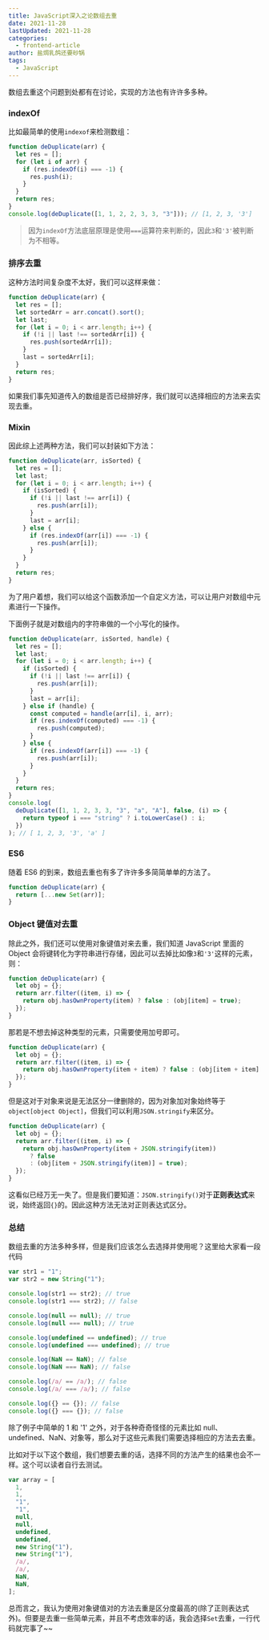 ```yaml
---
title: JavaScript深入之论数组去重
date: 2021-11-28
lastUpdated: 2021-11-28
categories:
  - frontend-article
author: 盐焗乳鸽还要砂锅
tags:
  - JavaScript
---
```


数组去重这个问题到处都有在讨论，实现的方法也有许许多多种。

### indexOf

比如最简单的使用`indexof`来检测数组：

```js
function deDuplicate(arr) {
  let res = [];
  for (let i of arr) {
    if (res.indexOf(i) === -1) {
      res.push(i);
    }
  }
  return res;
}
console.log(deDuplicate([1, 1, 2, 2, 3, 3, "3"])); // [1, 2, 3, '3']
```

> 因为`indexOf`方法底层原理是使用`===`运算符来判断的，因此`3`和`'3'`被判断为不相等。

### 排序去重

这种方法时间复杂度不太好，我们可以这样来做：

```js
function deDuplicate(arr) {
  let res = [];
  let sortedArr = arr.concat().sort();
  let last;
  for (let i = 0; i < arr.length; i++) {
    if (!i || last !== sortedArr[i]) {
      res.push(sortedArr[i]);
    }
    last = sortedArr[i];
  }
  return res;
}
```

如果我们事先知道传入的数组是否已经排好序，我们就可以选择相应的方法来去实现去重。

### Mixin

因此综上述两种方法，我们可以封装如下方法：

```js
function deDuplicate(arr, isSorted) {
  let res = [];
  let last;
  for (let i = 0; i < arr.length; i++) {
    if (isSorted) {
      if (!i || last !== arr[i]) {
        res.push(arr[i]);
      }
      last = arr[i];
    } else {
      if (res.indexOf(arr[i]) === -1) {
        res.push(arr[i]);
      }
    }
  }
  return res;
}
```

为了用户着想，我们可以给这个函数添加一个自定义方法，可以让用户对数组中元素进行一下操作。

下面例子就是对数组内的字符串做的一个小写化的操作。

```js
function deDuplicate(arr, isSorted, handle) {
  let res = [];
  let last;
  for (let i = 0; i < arr.length; i++) {
    if (isSorted) {
      if (!i || last !== arr[i]) {
        res.push(arr[i]);
      }
      last = arr[i];
    } else if (handle) {
      const computed = handle(arr[i], i, arr);
      if (res.indexOf(computed) === -1) {
        res.push(computed);
      }
    } else {
      if (res.indexOf(arr[i]) === -1) {
        res.push(arr[i]);
      }
    }
  }
  return res;
}
console.log(
  deDuplicate([1, 1, 2, 3, 3, "3", "a", "A"], false, (i) => {
    return typeof i === "string" ? i.toLowerCase() : i;
  })
); // [ 1, 2, 3, '3', 'a' ]
```

### ES6

随着 ES6 的到来，数组去重也有多了许许多多简简单单的方法了。

```js
function deDuplicate(arr) {
  return [...new Set(arr)];
}
```

### Object 键值对去重

除此之外，我们还可以使用对象键值对来去重，我们知道 JavaScript 里面的 Object 会将键转化为字符串进行存储，因此可以去掉比如像`3`和`'3'`这样的元素，则：

```js
function deDuplicate(arr) {
  let obj = {};
  return arr.filter((item, i) => {
    return obj.hasOwnProperty(item) ? false : (obj[item] = true);
  });
}
```

那若是不想去掉这种类型的元素，只需要使用加号即可。

```js
function deDuplicate(arr) {
  let obj = {};
  return arr.filter((item, i) => {
    return obj.hasOwnProperty(item + item) ? false : (obj[item + item] = true);
  });
}
```

但是这对于对象来说是无法区分一律删除的，因为对象加对象始终等于`object[object Object]`，但我们可以利用`JSON.stringify`来区分。

```js
function deDuplicate(arr) {
  let obj = {};
  return arr.filter((item, i) => {
    return obj.hasOwnProperty(item + JSON.stringify(item))
      ? false
      : (obj[item + JSON.stringify(item)] = true);
  });
}
```

这看似已经万无一失了。但是我们要知道：`JSON.stringify()`对于**正则表达式**来说，始终返回`{}`的。因此这种方法无法对正则表达式区分。

### 总结

数组去重的方法多种多样，但是我们应该怎么去选择并使用呢？这里给大家看一段代码

```js
var str1 = "1";
var str2 = new String("1");

console.log(str1 == str2); // true
console.log(str1 === str2); // false

console.log(null == null); // true
console.log(null === null); // true

console.log(undefined == undefined); // true
console.log(undefined === undefined); // true

console.log(NaN == NaN); // false
console.log(NaN === NaN); // false

console.log(/a/ == /a/); // false
console.log(/a/ === /a/); // false

console.log({} == {}); // false
console.log({} === {}); // false
```

除了例子中简单的 1 和 '1' 之外，对于各种奇奇怪怪的元素比如 null、undefined、NaN、对象等，那么对于这些元素我们需要选择相应的方法去去重。

比如对于以下这个数组，我们想要去重的话，选择不同的方法产生的结果也会不一样。这个可以读者自行去测试。

```js
var array = [
  1,
  1,
  "1",
  "1",
  null,
  null,
  undefined,
  undefined,
  new String("1"),
  new String("1"),
  /a/,
  /a/,
  NaN,
  NaN,
];
```

总而言之，我认为使用对象键值对的方法去重是区分度最高的(除了正则表达式外)。但要是去重一些简单元素，并且不考虑效率的话，我会选择`Set`去重，一行代码就完事了~~
